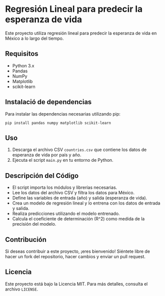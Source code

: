 # Regresión Lineal para predecir la esperanza de vida

Este proyecto utiliza regresión lineal para predecir la esperanza de vida en México a lo largo del tiempo.

## Requisitos
- Python 3.x
- Pandas
- NumPy
- Matplotlib
- scikit-learn

## Instalació de dependencias
Para instalar las dependencias necesarias utilizando pip:

```
pip install pandas numpy matplotlib scikit-learn
```

## Uso

1. Descarga el archivo CSV `countries.csv` que contiene los datos de esperanza de vida por país y año.
2. Ejecuta el script `main.py` en tu entorno de Python.

## Descripción del Código

- El script importa los módulos y librerías necesarias.
- Lee los datos del archivo CSV y filtra los datos para México.
- Define las variables de entrada (año) y salida (esperanza de vida).
- Crea un modelo de regresión lineal y lo entrena con los datos de entrada y salida.
- Realiza predicciones utilizando el modelo entrenado.
- Calcula el coeficiente de determinación (R^2) como medida de la precisión del modelo.

## Contribución

Si deseas contribuir a este proyecto, ¡eres bienvenido! Siéntete libre de hacer un fork del repositorio, hacer cambios y enviar un pull request.

## Licencia

Este proyecto está bajo la Licencia MIT. Para más detalles, consulta el archivo `LICENSE`.